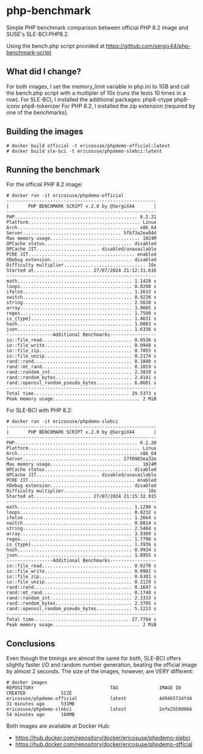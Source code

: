# php-benchmark
Simple PHP benchmark comparison between official PHP 8.2 image and SUSE's SLE-BCI:PHP8.2.

Using the bench.php script provided at https://github.com/sergix44/php-benchmark-script

## What did I change?
For both images, I set the memory_limit variable in php.ini to 1GB and call the bench.php script with a multipler of 10x (runs the tests 10 times in a row).
For SLE-BCI, I installed the additional packages: php8-ctype php8-iconv php8-tokenizer
For PHP 8.2, I installed the zip extension (required by one of the benchmarks).


## Building the images

```
# docker build official -t ericosuse/phpdemo-official:latest
# docker build sle-bci -t ericosuse/phpdemo-slebci:latest
```

## Running the benchmark

For the official PHP 8.2 image:
```
# docker run -it ericosuse/phpdemo-official
-------------------------------------------------------
|       PHP BENCHMARK SCRIPT v.2.0 by @SergiX44       |
-------------------------------------------------------
PHP............................................. 8.2.21
Platform......................................... Linux
Arch............................................ x86_64
Server.................................... 5fb73a2ea04d
Max memory usage................................. 1024M
OPCache status................................ disabled
OPCache JIT....................... disabled/unavailable
PCRE JIT....................................... enabled
XDebug extension.............................. disabled
Difficulty multiplier.............................. 10x
Started at..................... 27/07/2024 21:12:31.616
-------------------------------------------------------
math.......................................... 1.1428 s
loops......................................... 0.8298 s
ifelse........................................ 1.2633 s
switch........................................ 0.9226 s
string........................................ 2.5610 s
array......................................... 3.8685 s
regex......................................... 1.7500 s
is_{type}..................................... 1.4631 s
hash.......................................... 1.0083 s
json.......................................... 1.6336 s
-----------------Additional Benchmarks-----------------
io::file_read................................. 0.0536 s
io::file_write................................ 0.0940 s
io::file_zip.................................. 0.7055 s
io::file_unzip................................ 0.2174 s
rand::rand.................................... 0.1840 s
rand::mt_rand................................. 0.1819 s
rand::random_int.............................. 2.3839 s
rand::random_bytes............................ 2.4141 s
rand::openssl_random_pseudo_bytes............. 6.8601 s
-------------------------------------------------------
Total time................................... 29.5373 s
Peak memory usage................................ 2 MiB
```


For SLE-BCI with PHP 8.2:
```
# docker run -it ericosuse/phpdemo-slebci
-------------------------------------------------------
|       PHP BENCHMARK SCRIPT v.2.0 by @SergiX44       |
-------------------------------------------------------
PHP............................................. 8.2.20
Platform......................................... Linux
Arch............................................ x86_64
Server.................................... 27f0983ea32e
Max memory usage................................. 1024M
OPCache status................................ disabled
OPCache JIT....................... disabled/unavailable
PCRE JIT....................................... enabled
XDebug extension.............................. disabled
Difficulty multiplier.............................. 10x
Started at..................... 27/07/2024 21:15:32.915
-------------------------------------------------------
math.......................................... 1.1290 s
loops......................................... 0.8232 s
ifelse........................................ 1.2664 s
switch........................................ 0.8814 s
string........................................ 2.5484 s
array......................................... 3.9309 s
regex......................................... 1.7790 s
is_{type}..................................... 1.3936 s
hash.......................................... 0.9934 s
json.......................................... 1.8955 s
-----------------Additional Benchmarks-----------------
io::file_read................................. 0.0270 s
io::file_write................................ 0.0902 s
io::file_zip.................................. 0.6381 s
io::file_unzip................................ 0.2129 s
rand::rand.................................... 0.1697 s
rand::mt_rand................................. 0.1748 s
rand::random_int.............................. 2.3333 s
rand::random_bytes............................ 2.3705 s
rand::openssl_random_pseudo_bytes............. 5.1213 s
-------------------------------------------------------
Total time................................... 27.7784 s
Peak memory usage................................ 2 MiB
```

## Conclusions

Even though the timings are almost the same for both, SLE-BCI offers slightly faster I/O and random number generation, beating the official image by almost 2 seconds.
The size of the images, however, are VERY different:

```
# docker images
REPOSITORY                            TAG               IMAGE ID       CREATED             SIZE
ericosuse/phpdemo-official            latest            4d9465734fd4   31 minutes ago      531MB
ericosuse/phpdemo-slebci              latest            2efe25590966   54 minutes ago      180MB
```

Both images are available at Docker Hub:

* https://hub.docker.com/repository/docker/ericosuse/phpdemo-slebci
* https://hub.docker.com/repository/docker/ericosuse/phpdemo-official

